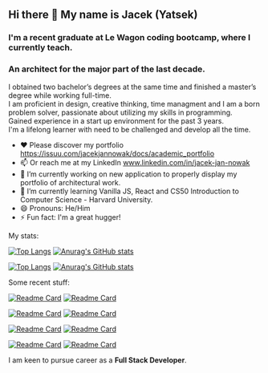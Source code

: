 ## Hi there 👋 My name is Jacek (Yatsek)

### I'm a recent graduate at Le Wagon coding bootcamp, where I currently teach. 
### An architect for the major part of the last decade. 

I obtained two bachelor’s degrees at the same time and finished a master’s degree while working full-time. <br/>
I am proficient in design, creative thinking, time managment and I am a born problem solver, passionate about utilizing my skills in programming. <br/>
Gained experience in a start up environment for the past 3 years. <br/>
I'm a lifelong learner with need to be challenged and develop all the time. <br/>

- ❤️ Please discover my portfolio https://issuu.com/jacekjannowak/docs/academic_portfolio
- 📫 Or reach me at my LinkedIn www.linkedin.com/in/jacek-jan-nowak
- 🔭 I’m currently working on new application to properly display my portfolio of architectural work.
- 🌱 I’m currently learning Vanilla JS, React and CS50 Introduction to Computer Science - Harvard University.
- 😄 Pronouns: He/Him
- ⚡ Fun fact: I'm a great hugger!  

My stats:

[![Top Langs](https://github-readme-stats.vercel.app/api/top-langs/?username=Jacek-Jan-Nowak&bg_color=161b22&border_color=30363d&text_color=8b949e&title_color=ffffff&icon_color=3fb938&hide=haml,scss,css,makefile)](https://github.com/anuraghazra/github-readme-stats#gh-dark-mode-only)
[![Anurag's GitHub stats](https://github-readme-stats.vercel.app/api?username=Jacek-Jan-Nowak&count_private=true&show_icons=true&bg_color=161b22&border_color=30363d&text_color=8b949e&title_color=ffffff&icon_color=38a6ff&line_height=40)](https://github.com/anuraghazra/github-readme-stats#gh-dark-mode-only)

[![Top Langs](https://github-readme-stats.vercel.app/api/top-langs/?username=Jacek-Jan-Nowak&bg_color=f6f8fa&border_color=d0d7de&text_color=8b949e&title_color=000000&icon_color=3fb938&hide=haml,scss,css,makefile)](https://github.com/anuraghazra/github-readme-stats#gh-light-mode-only)
[![Anurag's GitHub stats](https://github-readme-stats.vercel.app/api?username=Jacek-Jan-Nowak&count_private=true&show_icons=true&bg_color=f6f8fa&border_color=d0d7de&text_color=57606a&title_color=000000&icon_color=0969da&line_height=40)](https://github.com/anuraghazra/github-readme-stats#gh-light-mode-only)

Some recent stuff:

[![Readme Card](https://github-readme-stats.vercel.app/api/pin/?username=Jacek-Jan-Nowak&repo=social-network&bg_color=0d1117&border_color=30363d&text_color=8b949e&icon_color=8b949e)](https://github.com/Jacek-Jan-Nowak/social-network#gh-dark-mode-only)
[![Readme Card](https://github-readme-stats.vercel.app/api/pin/?username=Jacek-Jan-Nowak&repo=tested_app&bg_color=0d1117&border_color=30363d&text_color=8b949e&icon_color=8b949e)](https://github.com/Jacek-Jan-Nowak/tested_app#gh-dark-mode-only)

[![Readme Card](https://github-readme-stats.vercel.app/api/pin/?username=Jacek-Jan-Nowak&repo=JavaScript30&bg_color=0d1117&border_color=30363d&text_color=8b949e&icon_color=8b949e)](https://github.com/Jacek-Jan-Nowak/JavaScript30#gh-dark-mode-only)
[![Readme Card](https://github-readme-stats.vercel.app/api/pin/?username=Jacek-Jan-Nowak&repo=CS50_2021&bg_color=0d1117&border_color=30363d&text_color=8b949e&icon_color=8b949e)](https://github.com/Jacek-Jan-Nowak/CS50_2021#gh-dark-mode-only)

[![Readme Card](https://github-readme-stats.vercel.app/api/pin/?username=Jacek-Jan-Nowak&repo=social-network&bg_color=ffffff&border_color=d0d7ded&text_color=57606a&icon_color=57606a)](https://github.com/Jacek-Jan-Nowak/social-network#gh-light-mode-only)
[![Readme Card](https://github-readme-stats.vercel.app/api/pin/?username=Jacek-Jan-Nowak&repo=tested_app&bg_color=ffffff&border_color=d0d7ded&text_color=57606a&icon_color=57606a)](https://github.com/Jacek-Jan-Nowak/tested_app#gh-light-mode-only)

[![Readme Card](https://github-readme-stats.vercel.app/api/pin/?username=Jacek-Jan-Nowak&repo=JavaScript30&bg_color=ffffff&border_color=d0d7de&text_color=57606a&icon_color=57606a)](https://github.com/Jacek-Jan-Nowak/JavaScript30#gh-light-mode-only)
[![Readme Card](https://github-readme-stats.vercel.app/api/pin/?username=Jacek-Jan-Nowak&repo=CS50_2021&bg_color=ffffff&border_color=d0d7de&text_color=57606a&icon_color=57606a)](https://github.com/Jacek-Jan-Nowak/CS50_2021#gh-light-mode-only)

I am keen to pursue career as a **Full Stack Developer**.

<!--
**Jacek-Jan-Nowak/Jacek-Jan-Nowak** is a ✨ _special_ ✨ repository because its `README.md` (this file) appears on your GitHub profile.

Here are some ideas to get you started:

- 🔭 I’m currently working on ...
- 🌱 I’m currently learning ...
- 👯 I’m looking to collaborate on ...
- 🤔 I’m looking for help with ...
- 💬 Ask me about ...
- 📫 How to reach me: ...
- 😄 Pronouns: ...
- ⚡ Fun fact: ...
-->
